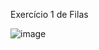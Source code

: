 Exercício 1 de Filas

![image](https://user-images.githubusercontent.com/99506287/233866724-09e4e44f-2706-4ebc-8bf3-a646e881f4b9.png)
